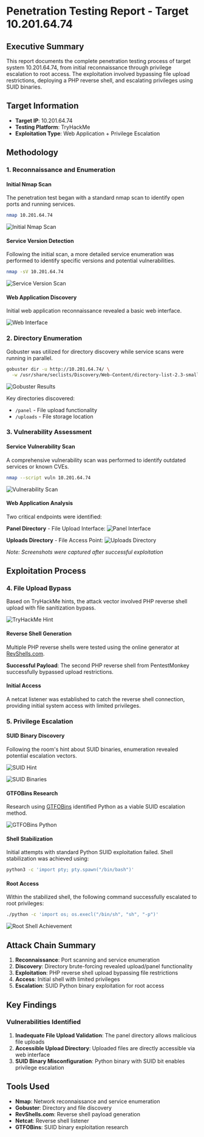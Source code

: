 # Penetration Testing Report - Target 10.201.64.74

## Executive Summary

This report documents the complete penetration testing process of target system 10.201.64.74, from initial reconnaissance through privilege escalation to root access. The exploitation involved bypassing file upload restrictions, deploying a PHP reverse shell, and escalating privileges using SUID binaries.

## Target Information

- **Target IP**: 10.201.64.74
- **Testing Platform**: TryHackMe
- **Exploitation Type**: Web Application + Privilege Escalation

## Methodology

### 1. Reconnaissance and Enumeration

#### Initial Nmap Scan

The penetration test began with a standard nmap scan to identify open ports and running services.
```bash
nmap 10.201.64.74
```

![Initial Nmap Scan](Pasted%20image%2020250806203408.png)

#### Service Version Detection

Following the initial scan, a more detailed service enumeration was performed to identify specific versions and potential vulnerabilities.
```bash
nmap -sV 10.201.64.74
```

![Service Version Scan](Pasted%20image%2020250806203758.png)

#### Web Application Discovery

Initial web application reconnaissance revealed a basic web interface.

![Web Interface](Pasted%20image%2020250806203652.png)

### 2. Directory Enumeration

Gobuster was utilized for directory discovery while service scans were running in parallel.
```bash
gobuster dir -u http://10.201.64.74/ \
  -w /usr/share/seclists/Discovery/Web-Content/directory-list-2.3-small.txt 
```

![Gobuster Results](Pasted%20image%2020250806212549.png)

Key directories discovered:
- `/panel` - File upload functionality
- `/uploads` - File storage location

### 3. Vulnerability Assessment

#### Service Vulnerability Scan

A comprehensive vulnerability scan was performed to identify outdated services or known CVEs.
```bash
nmap --script vuln 10.201.64.74
```

![Vulnerability Scan](Pasted%20image%2020250806212418.png)

#### Web Application Analysis

Two critical endpoints were identified:

**Panel Directory** - File Upload Interface:
![Panel Interface](Pasted%20image%2020250806212758.png)

**Uploads Directory** - File Access Point:
![Uploads Directory](Pasted%20image%2020250806212845.png)

*Note: Screenshots were captured after successful exploitation*

## Exploitation Process

### 4. File Upload Bypass

Based on TryHackMe hints, the attack vector involved PHP reverse shell upload with file sanitization bypass.

![TryHackMe Hint](Pasted%20image%2020250806213258.png)

#### Reverse Shell Generation

Multiple PHP reverse shells were tested using the online generator at [RevShells.com](https://www.revshells.com/).

**Successful Payload**: The second PHP reverse shell from PentestMonkey successfully bypassed upload restrictions.

#### Initial Access

A netcat listener was established to catch the reverse shell connection, providing initial system access with limited privileges.

### 5. Privilege Escalation

#### SUID Binary Discovery

Following the room's hint about SUID binaries, enumeration revealed potential escalation vectors.

![SUID Hint](Pasted%20image%2020250806213741.png)

![SUID Binaries](Pasted%20image%2020250806213940.png)

#### GTFOBins Research

Research using [GTFOBins](https://gtfobins.github.io/) identified Python as a viable SUID escalation method.

![GTFOBins Python](Pasted%20image%2020250806214132.png)

#### Shell Stabilization

Initial attempts with standard Python SUID exploitation failed. Shell stabilization was achieved using:

```bash
python3 -c 'import pty; pty.spawn("/bin/bash")'
```

#### Root Access

Within the stabilized shell, the following command successfully escalated to root privileges:

```bash
./python -c 'import os; os.execl("/bin/sh", "sh", "-p")'
```

![Root Shell Achievement](Pasted%20image%2020250806215055.png)

## Attack Chain Summary

1. **Reconnaissance**: Port scanning and service enumeration
2. **Discovery**: Directory brute-forcing revealed upload/panel functionality
3. **Exploitation**: PHP reverse shell upload bypassing file restrictions
4. **Access**: Initial shell with limited privileges
5. **Escalation**: SUID Python binary exploitation for root access

## Key Findings

### Vulnerabilities Identified

1. **Inadequate File Upload Validation**: The panel directory allows malicious file uploads
2. **Accessible Upload Directory**: Uploaded files are directly accessible via web interface
3. **SUID Binary Misconfiguration**: Python binary with SUID bit enables privilege escalation


## Tools Used

- **Nmap**: Network reconnaissance and service enumeration
- **Gobuster**: Directory and file discovery
- **RevShells.com**: Reverse shell payload generation
- **Netcat**: Reverse shell listener
- **GTFOBins**: SUID binary exploitation research

